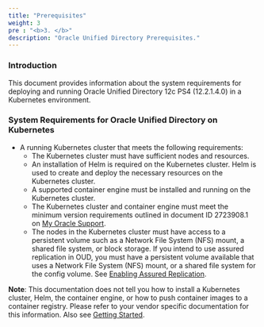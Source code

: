 ```yaml
---
title: "Prerequisites"
weight: 3
pre : "<b>3. </b>"
description: "Oracle Unified Directory Prerequisites."
---
```


### Introduction

This document provides information about the system requirements for deploying and running Oracle Unified Directory 12c PS4 (12.2.1.4.0) in a Kubernetes environment.

### System Requirements for Oracle Unified Directory on Kubernetes

* A running Kubernetes cluster that meets the following requirements:
	* The Kubernetes cluster must have sufficient nodes and resources.
	* An installation of Helm is required on the Kubernetes cluster. Helm is used to create and deploy the necessary resources on the Kubernetes cluster.
	* A supported container engine must be installed and running on the Kubernetes cluster.
    * The Kubernetes cluster and container engine must meet the minimum version requirements outlined in document ID 2723908.1 on [My Oracle Support](https://support.oracle.com).
	* The nodes in the Kubernetes cluster must have access to a persistent volume such as a Network File System (NFS) mount, a shared file system, or block storage. If you intend to use assured replication in OUD, you must have a persistent volume available that uses a Network File System (NFS) mount, or a shared file system for the config volume. See [Enabling Assured Replication](../create-oud-instances/#enabling-assured-replication-optional).
	
**Note**: This documentation does not tell you how to install a Kubernetes cluster, Helm, the container engine, or how to push container images to a container registry. 
Please refer to your vendor specific documentation for this information. Also see [Getting Started](../introduction#getting-started).